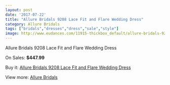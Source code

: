 ```yaml
---
layout: post
date: '2017-07-22'
title: "Allure Bridals 9208 Lace Fit and Flare Wedding Dress"
category: Allure Bridals
tags: ["bridals","dresses","dress","sale","style"]
image: http://www.eudances.com/11915-thickbox_default/allure-bridals-9208-lace-fit-and-flare-wedding-dress.jpg
---
```

Allure Bridals 9208 Lace Fit and Flare Wedding Dress

On Sales: **$447.99**
<a href="https://www.eudances.com/en/allure-bridals/3736-allure-bridals-9208-lace-fit-and-flare-wedding-dress.html"><amp-img layout="responsive" width="600" height="600" src="//www.eudances.com/11915-thickbox_default/allure-bridals-9208-lace-fit-and-flare-wedding-dress.jpg" alt="Allure Bridals 9208 Lace Fit and Flare Wedding Dress 0" /></a>
<a href="https://www.eudances.com/en/allure-bridals/3736-allure-bridals-9208-lace-fit-and-flare-wedding-dress.html"><amp-img layout="responsive" width="600" height="600" src="//www.eudances.com/11918-thickbox_default/allure-bridals-9208-lace-fit-and-flare-wedding-dress.jpg" alt="Allure Bridals 9208 Lace Fit and Flare Wedding Dress 1" /></a>
<a href="https://www.eudances.com/en/allure-bridals/3736-allure-bridals-9208-lace-fit-and-flare-wedding-dress.html"><amp-img layout="responsive" width="600" height="600" src="//www.eudances.com/11917-thickbox_default/allure-bridals-9208-lace-fit-and-flare-wedding-dress.jpg" alt="Allure Bridals 9208 Lace Fit and Flare Wedding Dress 2" /></a>
<a href="https://www.eudances.com/en/allure-bridals/3736-allure-bridals-9208-lace-fit-and-flare-wedding-dress.html"><amp-img layout="responsive" width="600" height="600" src="//www.eudances.com/11916-thickbox_default/allure-bridals-9208-lace-fit-and-flare-wedding-dress.jpg" alt="Allure Bridals 9208 Lace Fit and Flare Wedding Dress 3" /></a>

Buy it: [Allure Bridals 9208 Lace Fit and Flare Wedding Dress](https://www.eudances.com/en/allure-bridals/3736-allure-bridals-9208-lace-fit-and-flare-wedding-dress.html "Allure Bridals 9208 Lace Fit and Flare Wedding Dress")

View more: [Allure Bridals](https://www.eudances.com/en/2-allure-bridals "Allure Bridals")